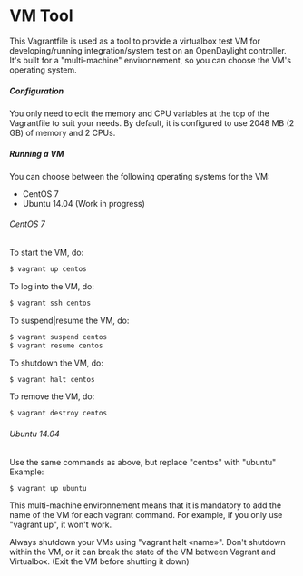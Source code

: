 # VM Tool

This Vagrantfile is used as a tool to provide a virtualbox test VM for developing/running integration/system test on an OpenDaylight controller. It's built for a "multi-machine" environnement, so you can choose the VM's operating system.

##### Configuration

You only need to edit the memory and CPU variables at the top of the Vagrantfile to suit your needs. By default, it is configured to use 2048 MB (2 GB) of memory and 2 CPUs.

##### Running a VM

You can choose between the following operating systems for the VM:
  - CentOS 7
  - Ubuntu 14.04 (Work in progress)

###### CentOS 7
To start the VM, do:
```sh
$ vagrant up centos
```
To log into the VM, do:
```sh
$ vagrant ssh centos
```
To suspend|resume the VM, do:
```sh
$ vagrant suspend centos
$ vagrant resume centos
```
To shutdown the VM, do:
```sh
$ vagrant halt centos
```
To remove the VM, do:
```sh
$ vagrant destroy centos
```
###### Ubuntu 14.04
Use the same commands as above, but replace "centos" with "ubuntu"
Example:
```sh
$ vagrant up ubuntu
```
This multi-machine environnement means that it is mandatory to add the name of the VM for each vagrant command. For example, if you only use "vagrant up", it won't work.

Always shutdown your VMs using "vagrant halt «name»". Don't shutdown within the VM, or it can break the state of the VM between Vagrant and Virtualbox. (Exit the VM before shutting it down)
